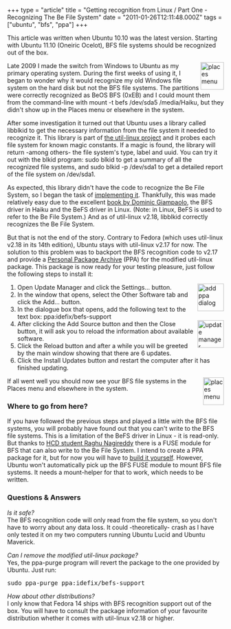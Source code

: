 +++
type = "article"
title = "Getting recognition from Linux / Part One - Recognizing The Be File System"
date = "2011-01-26T12:11:48.000Z"
tags = ["ubuntu", "bfs", "ppa"]
+++

<div class="alert alert-info">This article was written when Ubuntu 10.10 was the latest version. Starting with Ubuntu 11.10 (Oneiric Ocelot), BFS file systems should be recognized out of the box.</div><p><a href="/files/1-menu-before.png"><img src="/files/1-menu-before-small.png" alt="places menu" align="right" width="54" height="64"></a>Late 2009 I made the switch from Windows to Ubuntu as my primary operating system. During the first weeks of using it, I began to wonder why it would recognize my old Windows file system on the hard disk but not the BFS file systems. The partitions were correctly recognized as BeOS BFS (0xEB) and I could mount them from the command-line with <span class="cli">mount -t befs /dev/sda5 /media/Haiku</span>, but they didn't show up in the Places menu or elsewhere in the system.</p>
<!--break-->
<p>After some investigation it turned out that Ubuntu uses a library called <span class="app">libblkid</span> to get the necessary information from the file system it needed to recognize it. This library is part of <a href="http://userweb.kernel.org/~kzak/util-linux/">the util-linux project</a> and it probes each file system for known magic constants. If a magic is found, the library will return -among others- the file system's type, label and uuid. You can try it out with the <span class="app">blkid</span> program: <span class="cli">sudo blkid</span> to get a summary of all the recognized file systems, and <span class="cli">sudo blkid -p /dev/sda1</span> to get a detailed report of the file system on <span class="path">/dev/sda1</span>.</p>
<p>As expected, this library didn't have the code to recognize the Be File System, so I began the task of <a href="http://git.kernel.org/?p=utils/util-linux/util-linux.git;a=history;f=shlibs/blkid/src/superblocks/befs.c">implementing it</a>. Thankfully, this was made relatively easy due to the excellent <a href="/documents">book by Dominic Giampaolo</a>, the BFS driver in Haiku and the BeFS driver in Linux. (Note: in Linux, BeFS is used to refer to the Be File System.) And as of <span class="app">util-linux v2.18</span>, <span class="app">libblkid</span> correctly recognizes the Be File System.</p>
<p>But that is not the end of the story. Contrary to Fedora (which uses <span class="app">util-linux v2.18</span> in its 14th edition), Ubuntu stays with <span class="app">util-linux v2.17</span> for now. The solution to this problem was to backport the BFS recognition code to <span class="app">v2.17</span> and provide a <a href="https://launchpad.net/~idefix/+archive/befs-support">Personal Package Archive</a> (PPA) for the modified <span class="app">util-linux</span> package. This package is now ready for your testing pleasure, just follow the following steps to install it:</p>
<ol>
 <a href="/files/2-add-ppa.png"><img src="/files/2-add-ppa-small.png" alt="add ppa dialog" align="right" width="61" height="64"></a><li>Open <span class="app">Update Manager</span> and click the <span class="button">Settings...</span> button.</li>
 <li>In the window that opens, select the <span class="button">Other Software</span> tab and click the <span class="button">Add...</span> button.</li>
 <li>In the dialogue box that opens, add the following text to the text box: <span class="path">ppa:idefix/befs-support</span></li>
 <a href="/files/3-updates.png"><img src="/files/3-updates-small.png" alt="update manager" align="right" width="61" height="64"></a><li>After clicking the <span class="button">Add Source</span> button and then the <span class="button">Close</span> button, it will ask you to reload the information about available software.</li>
 <li>Click the <span class="button">Reload</span> button and after a while you will be greeted by the main window showing that there are 6 updates.</li>
 <li>Click the <span class="button">Install Updates</span> button and restart the computer after it has finished updating.</li>
</ol>
<p><a href="/files/4-menu-after.png"><img src="/files/4-menu-after-small.png" alt="places menu" align="right" width="48" height="64"></a>If all went well you should now see your BFS file systems in the Places menu and elsewhere in the system.</p>
<h3>Where to go from here?</h3>
<p>If you have followed the previous steps and played a little with the BFS file systems, you will probably have found out that you can't write to the BFS file systems. This is a limitation of the BeFS driver in Linux - it is read-only. But thanks to <a href="/news/2009-09-20_wrapup_reports_2009_google_summer_code_haiku_code_drive">HCD student Raghu Nagireddy</a> there is a FUSE module for BFS that can also write to the Be File System. I intend to create a PPA package for it, but for now you will have to <a href="http://dev.haiku-os.org/ticket/6014">build it yourself</a>. However, Ubuntu won't automatically pick up the BFS FUSE module to mount BFS file systems. It needs a mount-helper for that to work, which needs to be written.</p>
<h3>Questions & Answers</h3>
<p><em>Is it safe?</em><br>The BFS recognition code will only read from the file system, so you don't have to worry about any data loss. It could -theoretically- crash as I have only tested it on my two computers running Ubuntu Lucid and Ubuntu Maverick.<p>
<p><em>Can I remove the modified util-linux package?</em><br>Yes, the <span class="app">ppa-purge</span> program will revert the package to the one provided by Ubuntu. Just run:</p>
<pre class="terminal">sudo ppa-purge ppa:idefix/befs-support</pre>
<p><em>How about other distributions?</em><br>I only know that Fedora 14 ships with BFS recognition support out of the box. You will have to consult the package information of your favourite distribution whether it comes with <span class="app">util-linux v2.18</span> or higher.</p>